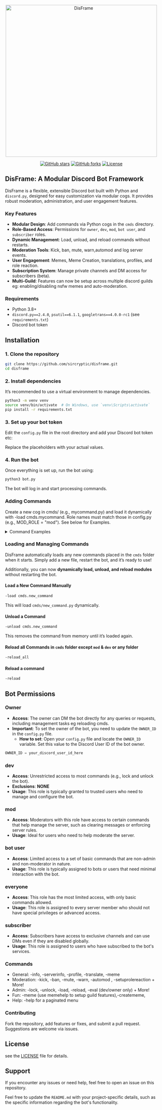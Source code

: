 <p align="center">
  <a href="https://github.com/sircryptic/DisFrame">
    <img src="https://github.com/user-attachments/assets/3b0d136e-7992-4b37-a8ab-de8051308f4f" alt="DisFrame" width="500">
  </a>
</p>

<p align="center">
  <a href="https://github.com/sircryptic/disframe/stargazers"><img src="https://img.shields.io/github/stars/sircryptic/disframe.svg" alt="GitHub stars"></a>
  <a href="https://github.com/sircryptic/disframe/network"><img src="https://img.shields.io/github/forks/sircryptic/disframe.svg" alt="GitHub forks"></a>
  <a href="https://github.com/sircryptic/disframe/blob/main/LICENSE"><img src="https://img.shields.io/badge/license-unlicense-green.svg" alt="License"></a>
</p>

## DisFrame: A Modular Discord Bot Framework

DisFrame is a flexible, extensible Discord bot built with Python and `discord.py`, designed for easy customization via modular cogs. It provides robust moderation, administration, and user engagement features.

### Key Features

- **Modular Design**: Add commands via Python cogs in the `cmds` directory.
- **Role-Based Access**: Permissions for `owner`, `dev`, `mod`, `bot user`, and `subscriber` roles.
- **Dynamic Management**: Load, unload, and reload commands without restarts.
- **Moderation Tools**: Kick, ban, mute, warn,automod and log server events.
- **User Engagement**: Memes, Meme Creation, translations, profiles, and role reaction.
- **Subscription System**: Manage private channels and DM access for subscribers (beta).
- **Multi-Guild**: Features can now be setup across multiple discord guilds eg: enabling/disabling nsfw memes and auto-moderation.

### Requirements

- Python 3.8+
- `discord.py==2.4.0`, `psutil==6.1.1`, `googletrans==4.0.0-rc1` (see `requirements.txt`)
- Discord bot token

## Installation

### 1. Clone the repository

```bash
git clone https://github.com/sircryptic/disframe.git
cd disframe
```

### 2. Install dependencies
It’s recommended to use a virtual environment to manage dependencies.

```bash
python3 -m venv venv
source venv/bin/activate  # On Windows, use `venv\Scripts\activate`
pip install -r requirements.txt
```

### 3. Set up your bot token
Edit the `config.py` file in the root directory and add your Discord bot token etc:

Replace the placeholders with your actual values.

### 4. Run the bot
Once everything is set up, run the bot using:

```bash
python3 bot.py
```
The bot will log in and start processing commands.

### Adding Commands
Create a new cog in cmds/ (e.g., mycommand.py) and load it dynamically with -load cmds.mycommand. Role names must match those in config.py (e.g., MOD_ROLE = "mod"). See below for Examples.

<details> <summary>Command Examples</summary>

### Basic Command
```python
import discord
from discord.ext import commands

class MyCommand(commands.Cog):
    def __init__(self, bot):
        self.bot = bot

    @commands.command(name="mycommand")
    async def my_command(self, ctx):
        await ctx.send("Hello from a custom command!")

async def setup(bot):
    await bot.add_cog(MyCommand(bot))
```

### Role-Restricted Command
* Restrict a command to users with the mod role:
```python
import discord
from discord.ext import commands

class ModCommand(commands.Cog):
    def __init__(self, bot):
        self.bot = bot

    @commands.command(name="modonly")
    @commands.has_role("mod")
    async def mod_only(self, ctx):
        await ctx.send("This command is for moderators only!")

async def setup(bot):
    await bot.add_cog(ModCommand(bot))

```
### Multi-Role Command Example with DM Support
* Restrict to mod or dev roles in guilds, allow in DMs:
```python
import discord
from discord.ext import commands
import config

class MultiRoleCommand(commands.Cog):
    def __init__(self, bot):
        self.bot = bot

    @commands.command(name="multirole")
    @commands.check(lambda ctx: ctx.guild is None or any(role.name in [config.MOD_ROLE, config.DEV_ROLE] for role in ctx.author.roles))
    async def multi_role_command(self, ctx):
        """A command restricted to mod/dev roles in guilds or allowed in DMs."""
        if ctx.guild is None:
            await ctx.send("This command is running in DMs!")
        else:
            await ctx.send(f"Welcome, {ctx.author.mention}! You have the '{config.MOD_ROLE}' or '{config.DEV_ROLE}' role.")

async def setup(bot):
    await bot.add_cog(MultiRoleCommand(bot))

```

</details>

### Loading and Managing Commands  

DisFrame automatically loads any new commands placed in the `cmds` folder when it starts. Simply add a new file, restart the bot, and it’s ready to use!  

Additionally, you can now **dynamically load, unload, and reload modules** without restarting the bot.  

#### Load a New Command Manually  
```bash
-load cmds.new_command
```
This will load `cmds/new_command.py` dynamically.

#### Unload a Command
```bash
-unload cmds.new_command
```
This removes the command from memory until it’s loaded again.

#### Reload all Commands in `cmds` folder except `mod` & `dev` or any folder
```bash
-reload_all
```

#### Reload a command
```bash
-reload
```

## Bot Permissions

### **Owner**
- **Access**: The owner can DM the bot directly for any queries or requests, including management tasks eg reloading cmds.
- **Important**: To set the owner of the bot, you need to update the `OWNER_ID` in the `config.py` file.
  - **How to set**: Open your `config.py` file and locate the `OWNER_ID` variable. Set this value to the Discord User ID of the bot owner.
```python
OWNER_ID = your_discord_user_id_here
```

### **dev**
- **Access**: Unrestricted access to most commands (e.g., lock and unlock the bot).
- **Exclusions**: **NONE**
- **Usage**: This role is typically granted to trusted users who need to manage and configure the bot.

### **mod**
- **Access**: Moderators with this role have access to certain commands that help manage the server, such as clearing messages or enforcing server rules.
- **Usage**: Ideal for users who need to help moderate the server.

### **bot user**
- **Access**: Limited access to a set of basic commands that are non-admin and non-moderator in nature.
- **Usage**: This role is typically assigned to bots or users that need minimal interaction with the bot.

### **everyone**
- **Access**: This role has the most limited access, with only basic commands allowed.
- **Usage**: This role is assigned to every server member who should not have special privileges or advanced access.

### **subscriber**
- **Access**: Subscribers have access to exclusive channels and can use DMs even if they are disabled globally.
- **Usage**: This role is assigned to users who have subscribed to the bot's services.

### Commands
* General: -info, -serverinfo, -profile, -translate, -meme
* Moderation: -kick, -ban, -mute, -warn, -automod , -setuprolereaction + More!
* Admin: -lock, -unlock, -load, -reload, -eval (dev/owner only) + More!
* Fun: -meme (use memehelp to setup guild features),-creatememe,
* Help: -help for a paginated menu

### Contributing
Fork the repository, add features or fixes, and submit a pull request. Suggestions are welcome via issues.

## License
see the [LICENSE](https://github.com/SirCryptic/disframe/blob/main/LICENSE) file for details.

## Support
If you encounter any issues or need help, feel free to open an issue on this repository.

Feel free to update the `README.md` with your project-specific details, such as the specific information regarding the bot's functionality.
